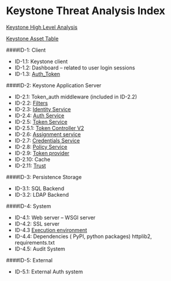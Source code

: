 Keystone Threat Analysis Index
====================================

[Keystone High Level Analysis][1]

[Keystone Asset Table][2]

####ID-1: Client

 - ID-1.1: Keystone client 
 - ID-1.2: Dashboard – related to user login sessions 
 - ID-1.3: [Auth_Token][3]

####ID-2: Keystone Application Server

 - ID-2.1: Token_auth middleware (included in ID-2.2)  
 - ID-2.2: [Filters][12]
 - ID-2.3: [Identity Service][4]
 - ID-2.4: [Auth Service][5] 
 - ID-2.5: [Token Service][6]
 - ID-2.5.1: [Token Controller V2][7]
 - ID-2.6: [Assignment service][8] 
 - ID-2.7: [Credentials Service][9] 
 - ID-2.8: [Policy Service][14] 
 - ID-2.9: [Token provider][10] 
 - ID-2.10: Cache 
 - ID-2.11: [Trust][11]

####ID-3: Persistence Storage

 - ID-3.1: SQL Backend 
 - ID-3.2: LDAP Backend

####ID-4: System

 - ID-4.1: Web server – WSGI server 
 - ID-4.2: SSL server 
 - ID-4.3  [Execution environment][13] 
 - ID-4.4: Dependencies ( PyPI, python packages) httplib2, requirements.txt
 - ID-4.5: Audit System

####ID-5: External
  - ID-5.1: External Auth system


  [1]: Formatted_Output/Keystone_ThreatAnalysis_HighLevel.md
  [2]: Formatted_Output/Keystone_asset_library.md
  [3]: Formatted_Output/Keystone_ThreatAnalysis_AuthToken.md
  [4]: Formatted_Output/Keystone_ThreatAnalysis_Identitya&Assignment.md
  [5]: Formatted_Output/Keystone_ThreatAnalysis_AuthService_2.4.md
  [6]: Formatted_Output/Keystone_ThreatAnalysis_TokenService_2.5.md
  [7]: Formatted_Output/Keystone_ThreatAnalysis_TokenControllerV2.0_2.5.md
  [8]: Formatted_Output/Keystone_ThreatAnalysis_Identitya&Assignment.md
  [9]: Formatted_Output/Keystone_ThreatAnalysis_CredentialService.md
  [10]: Formatted_Output/Keystone_ThreatAnalysis_TokenProvider_2.9.md
  [11]: Formatted_Output/Keystone_ThreatAnalysis_TrustService_2.11.md
  [12]: Formatted_Output/Keystone_ThreatAnalysis_APIv3Filter.md
  [13]: Formatted_Output/Keystone_ThreatAnalysi_ExecutionEnv.md
  [14]: Formatted_Output/Keystone_ThreatAnalysis_PolicyEngine.md 
